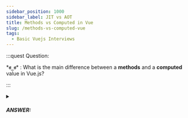 ```yaml
---
sidebar_position: 1000
sidebar_label: JIT vs AOT
title: Methods vs Computed in Vue
slug: /methods-vs-computed-vue
tags:
  - Basic Vuejs Interviews
---
```


:::quest Question:

\***`ಠ_ಠ`**\* : 
What is the main difference between a **methods** and a **computed** value in Vue.js?

:::

<details>
  <summary><h5>ANSWER:</h5></summary>

  \***`◔̯◔`**\* : 
  - **Computed properties**: are ***cached*** based on their dependencies. A computed property will only re-evaluate when some of its dependencies have changed.

  - **Method**: is just like a normal method in the javascript. It always re-executes the code irrespective of changes in the code.

</details>